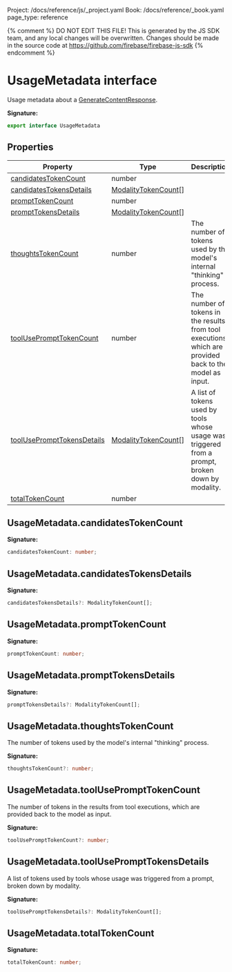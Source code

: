 Project: /docs/reference/js/_project.yaml
Book: /docs/reference/_book.yaml
page_type: reference

{% comment %}
DO NOT EDIT THIS FILE!
This is generated by the JS SDK team, and any local changes will be
overwritten. Changes should be made in the source code at
https://github.com/firebase/firebase-js-sdk
{% endcomment %}

# UsageMetadata interface
Usage metadata about a [GenerateContentResponse](./ai.generatecontentresponse.md#generatecontentresponse_interface)<!-- -->.

<b>Signature:</b>

```typescript
export interface UsageMetadata 
```

## Properties

|  Property | Type | Description |
|  --- | --- | --- |
|  [candidatesTokenCount](./ai.usagemetadata.md#usagemetadatacandidatestokencount) | number |  |
|  [candidatesTokensDetails](./ai.usagemetadata.md#usagemetadatacandidatestokensdetails) | [ModalityTokenCount](./ai.modalitytokencount.md#modalitytokencount_interface)<!-- -->\[\] |  |
|  [promptTokenCount](./ai.usagemetadata.md#usagemetadataprompttokencount) | number |  |
|  [promptTokensDetails](./ai.usagemetadata.md#usagemetadataprompttokensdetails) | [ModalityTokenCount](./ai.modalitytokencount.md#modalitytokencount_interface)<!-- -->\[\] |  |
|  [thoughtsTokenCount](./ai.usagemetadata.md#usagemetadatathoughtstokencount) | number | The number of tokens used by the model's internal "thinking" process. |
|  [toolUsePromptTokenCount](./ai.usagemetadata.md#usagemetadatatooluseprompttokencount) | number | The number of tokens in the results from tool executions, which are provided back to the model as input. |
|  [toolUsePromptTokensDetails](./ai.usagemetadata.md#usagemetadatatooluseprompttokensdetails) | [ModalityTokenCount](./ai.modalitytokencount.md#modalitytokencount_interface)<!-- -->\[\] | A list of tokens used by tools whose usage was triggered from a prompt, broken down by modality. |
|  [totalTokenCount](./ai.usagemetadata.md#usagemetadatatotaltokencount) | number |  |

## UsageMetadata.candidatesTokenCount

<b>Signature:</b>

```typescript
candidatesTokenCount: number;
```

## UsageMetadata.candidatesTokensDetails

<b>Signature:</b>

```typescript
candidatesTokensDetails?: ModalityTokenCount[];
```

## UsageMetadata.promptTokenCount

<b>Signature:</b>

```typescript
promptTokenCount: number;
```

## UsageMetadata.promptTokensDetails

<b>Signature:</b>

```typescript
promptTokensDetails?: ModalityTokenCount[];
```

## UsageMetadata.thoughtsTokenCount

The number of tokens used by the model's internal "thinking" process.

<b>Signature:</b>

```typescript
thoughtsTokenCount?: number;
```

## UsageMetadata.toolUsePromptTokenCount

The number of tokens in the results from tool executions, which are provided back to the model as input.

<b>Signature:</b>

```typescript
toolUsePromptTokenCount?: number;
```

## UsageMetadata.toolUsePromptTokensDetails

A list of tokens used by tools whose usage was triggered from a prompt, broken down by modality.

<b>Signature:</b>

```typescript
toolUsePromptTokensDetails?: ModalityTokenCount[];
```

## UsageMetadata.totalTokenCount

<b>Signature:</b>

```typescript
totalTokenCount: number;
```
